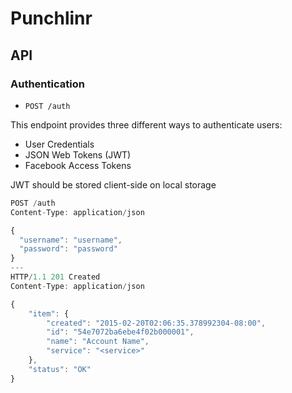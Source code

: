 Punchlinr
=========

API
---

### Authentication

* `POST /auth`

This endpoint provides three different ways to authenticate users:
- User Credentials
- JSON Web Tokens (JWT)
- Facebook Access Tokens

JWT should be stored client-side on local storage

```javascript
POST /auth
Content-Type: application/json

{
  "username": "username",
  "password": "password"
}
---
HTTP/1.1 201 Created
Content-Type: application/json

{
    "item": {
        "created": "2015-02-20T02:06:35.378992304-08:00",
        "id": "54e7072ba6ebe4f02b000001",
        "name": "Account Name",
        "service": "<service>"
    },
    "status": "OK"
}
```
